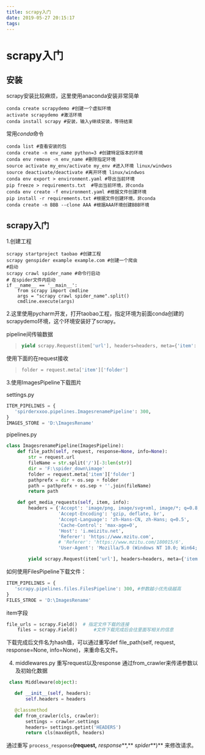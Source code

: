 ```yaml
---
title: scrapy入门
date: 2019-05-27 20:15:17
tags:
---
```


# scrapy入门



##  安装

scrapy安装比较麻烦，这里使用anaconda安装非常简单

```shell
conda create scrapydemo #创建一个虚拟环境
activate scrapydemo #激活环境
conda install scrapy #安装，输入y继续安装，等待结束
```

常用*conda*命令

```shell
conda list #查看安装的包
conda create -n env_name python=3 #创建特定版本的环境
conda env remove -n env_name #删除指定环境
source activate my_env/activate my_env #进入环境 linux/windwos
source deactivate/deactivate #离开环境 linux/windwos
conda env export > environment.yaml #导出当前环境 
pip freeze > requirements.txt  #导出当前环境，非conda
conda env create -f environment.yaml #根据文件创建环境
pip install -r requirements.txt #根据文件创建环境，非conda
conda create -n BBB --clone AAA #根据AAA环境创建BBB环境
```

## scrapy入门

1.创建工程

```
scrapy startproject taobao #创建工程
scrapy genspider example example.com #创建一个爬虫
#启动
scrapy crawl spider_name #命令行启动
# 在spider文件内启动
if __name__ == '__main__':
    from scrapy import cmdline
    args = "scrapy crawl spider_name".split()
    cmdline.execute(args)

```

2.这里使用pycharm开发，打开taobao工程，指定环境为前面conda创建的scrapydemo环境，这个环境安装好了scrapy。

pipeline间传输数据

> ```python
> yield scrapy.Request(item['url'], headers=headers, meta={'item': item})
> ```

使用下面的在request接收

> ```python
> folder = request.meta['item']['folder']
> ```

3.使用ImagesPipeline下载图片

settings.py

```python
ITEM_PIPELINES = {
   'spirderxxoo.pipelines.ImagesrenamePipeline': 300,
}
IMAGES_STORE = 'D:\ImagesRename'
```

pipelines.py

```python
class ImagesrenamePipeline(ImagesPipeline):
    def file_path(self, request, response=None, info=None):
        str = request.url
        fileName = str.split('/')[-3:len(str)]
        dir = 'F:\spider_down\image'
        folder = request.meta['item']['folder']
        pathprefx = dir + os.sep + folder
        path = pathprefx + os.sep + ''.join(fileName)
        return path

    def get_media_requests(self, item, info):
        headers = {'Accept': 'image/png, image/svg+xml, image/*; q=0.8, */*; q=0.5',
                   'Accept-Encoding': 'gzip, deflate, br',
                   'Accept-Language': 'zh-Hans-CN, zh-Hans; q=0.5',
                   'Cache-Control': 'max-age=0',
                   'Host': 'i.meizitu.net',
                   'Referer': 'https://www.mzitu.com',
                   # 'Referer': 'https://www.mzitu.com/180015/6',
                   'User-Agent': 'Mozilla/5.0 (Windows NT 10.0; Win64; x64) AppleWebKit/537.36 (KHTML, like Gecko) Chrome/64.0.3282.140 Safari/537.36 Edge/18.17763'}

        yield scrapy.Request(item['url'], headers=headers, meta={'item': item})
```

如何使用FilesPipeline下载文件：

```python
ITEM_PIPELINES = {
   'scrapy.pipelines.files.FilesPipeline': 300, #参数越小优先级越高
}
FILES_STROE = 'D:\ImagesRename'
```

item字段

``` python
file_urls = scrapy.Field()  # 指定文件下载的连接
    files = scrapy.Field()      #文件下载完成后会往里面写相关的信息
```

下载完成后文件名为hash值，可以通过重写def file_path(self, request, response=None, info=None)，来重命名文件。

4. middlewares.py 重写request以及response
通过from_crawler来传递参数以及初始化数据
 ```python
  class Middleware(object):
 
    def __init__(self, headers):
        self.headers = headers
 
    @classmethod
    def from_crawler(cls, crawler):
        settings = crawler.settings
        headers= settings.getint('HEADERS')
        return cls(maxdepth, headers)
 ```

通过重写 `process_response`**(**request**,** *response***,** *spider***)** 来修改请求。